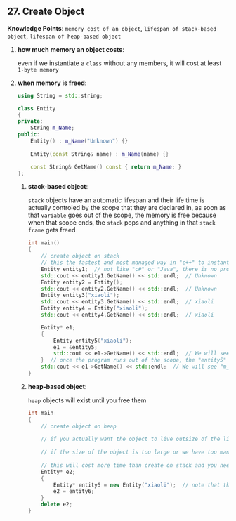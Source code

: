 ## 27. Create Object

**Knowledge Points**: `memory cost of an object`, `lifespan of stack-based object`, `lifespan of heap-based object`

1. **how much memory an object costs**: 

    even if we instantiate a `class` without any members, it will cost at least `1-byte memory`

2. **when memory is freed**: 

    ```c++
    using String = std::string;
    
    class Entity
    {
    private:
    	String m_Name;
    public:
        Entity() : m_Name("Unknown") {}
        
        Entity(const String& name) : m_Name(name) {}
    
        const String& GetName() const { return m_Name; }
    };
    ```

    1. **stack-based object**: 

        `stack` objects have an automatic lifespan and their life time is actually controled by the scope that they are declared in, as soon as that `variable` goes out of the scope, the memory is free because when that scope ends, the `stack` pops and anything in that `stack frame` gets freed

        ```c++
        int main()
        {
            // create object on stack
            // this the fastest and most managed way in "c++" to instantiate objects, do this whenever you can do in this way
            Entity entity1;  // not like "c#" or "Java", there is no problem like null pointer problem, here the non-parameter constructor will be called
            std::cout << entity1.GetName() << std::endl;  // Unknown
            Entity entity2 = Entity();
            std::cout << entity2.GetName() << std::endl;  // Unknown
            Entity entity3("xiaoli");
            std::cout << entity3.GetName() << std::endl;  // xiaoli
            Entity entity4 = Entity("xiaoli");
            std::cout << entity4.GetName() << std::endl;  // xiaoli
        
            Entity* e1;
            {
                Entity entity5("xiaoli");
                e1 = &entity5;
            	std::cout << e1->GetName() << std::endl;  // We will see "m_Name=""".
            }  // once the program runs out of the scope, the "entity5" object will be destryed and the address which the pointer points will not have normal data
            std::cout << e1->GetName() << std::endl;  // We will see "m_Name=""".
        }
        ```

    2. **heap-based object**: 

        `heap` objects will exist until you free them

        ```c++
        int main
        {
        	// create object on heap
            
        	// if you actually want the object to live outsize of the life of the current scope, you need to create the object on heap
        	
            // if the size of the object is too large or we have too many objects, we might not have enough room on stack because the stack is usually quite small, usually 1M or 2M bytes depending on the platform and compiler
          
        	// this will cost more time than create on stack and you need to free the memory allocated to the object
        	Entity* e2;
        	{
        		Entity* entity6 = new Entity("xiaoli");  // note that the key word "new"
        		e2 = entity6;
        	}
        	delete e2;
        }
        ```

        